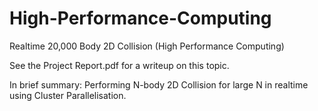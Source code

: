 # High-Performance-Computing
Realtime 20,000 Body 2D Collision (High Performance Computing)


See the Project Report.pdf for a writeup on this topic. 

In brief summary: Performing N-body 2D Collision for large N in realtime using Cluster Parallelisation. 
